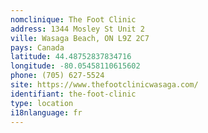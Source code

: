 ```yaml
---
nomclinique: The Foot Clinic
address: 1344 Mosley St Unit 2
ville: Wasaga Beach, ON L9Z 2C7
pays: Canada
latitude: 44.48752837834716
longitude: -80.05458110615602
phone: (705) 627-5524
site: https://www.thefootclinicwasaga.com/
identifiant: the-foot-clinic
type: location
i18nlanguage: fr
---
```


